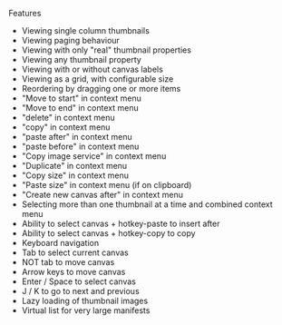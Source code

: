 Features

- Viewing single column thumbnails
- Viewing paging behaviour
- Viewing with only "real" thumbnail properties
- Viewing any thumbnail property
- Viewing with or without canvas labels
- Viewing as a grid, with configurable size
- Reordering by dragging one or more items
- "Move to start" in context menu
- "Move to end" in context menu
- "delete" in context menu
- "copy" in context menu
- "paste after" in context menu
- "paste before" in context menu
- "Copy image service" in context menu
- "Duplicate" in context menu
- "Copy size" in context menu
- "Paste size" in context menu (if on clipboard)
- "Create new canvas after" in context menu
- Selecting more than one thumbnail at a time and combined context menu
- Ability to select canvas + hotkey-paste to insert after
- Ability to select canvas + hotkey-copy to copy
- Keyboard navigation
- Tab to select current canvas
- NOT tab to move canvas
- Arrow keys to move canvas
- Enter / Space to select canvas
- J / K to go to next and previous
- Lazy loading of thumbnail images
- Virtual list for very large manifests
